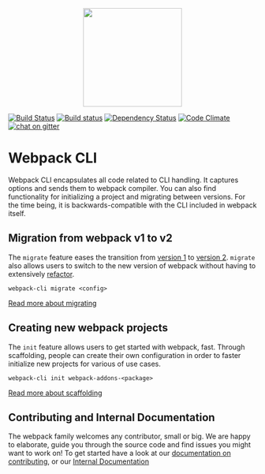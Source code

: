 <a href="https://gitter.im/webpack/webpack">
<div align="center"><a href="https://github.com/webpack/webpack-cli">
  <img width="200" heigth="200" src="https://webpack.js.org/assets/icon-square-big.svg">
</a>
</div>

[![Build Status](https://travis-ci.org/webpack/webpack-cli.svg)](https://travis-ci.org/webpack/webpack-cli)
[![Build status](https://ci.appveyor.com/api/projects/status/c2a37nlrfv9mg64f?svg=true)](https://ci.appveyor.com/project/ev1stensberg/webpack-cli)
[![Dependency Status](https://david-dm.org/webpack/webpack-cli.svg)](https://david-dm.org/webpack/webpack-cli)
[![Code Climate](https://codeclimate.com/github/webpack/webpack-cli/badges/gpa.svg)](https://codeclimate.com/github/webpack/webpack-cli)
[![chat on gitter](https://badges.gitter.im/webpack/webpack.svg)](https://gitter.im/webpack/webpack)

# Webpack CLI

Webpack CLI encapsulates all code related to CLI handling. It captures options and sends them to webpack compiler. You can also find functionality for initializing a project and migrating between versions. For the time being, it is backwards-compatible with the CLI included in webpack itself.

## Migration from webpack v1 to v2

The `migrate` feature eases the transition from [version 1](http://webpack.github.io/docs/) to [version 2](https://gist.github.com/sokra/27b24881210b56bbaff7). `migrate` also allows users to switch to the new version of webpack without having to extensively [refactor](https://webpack.js.org/guides/migrating/).

`webpack-cli migrate <config>`

[Read more about migrating](MIGRATE.md)

## Creating new webpack projects

The `init` feature allows users to get started with webpack, fast. Through scaffolding, people can create their own configuration in order to faster initialize new projects for various of use cases.

`webpack-cli init webpack-addons-<package>`

[Read more about scaffolding](SCAFFOLDING.md)

## Contributing and Internal Documentation

The webpack family welcomes any contributor, small or big. We are happy to elaborate, guide you through the source code and find issues you might want to work on! To get started have a look at our [documentation on contributing](CONTRIBUTING.md), or our [Internal Documentation](https://webpack.github.io/webpack-cli/)

